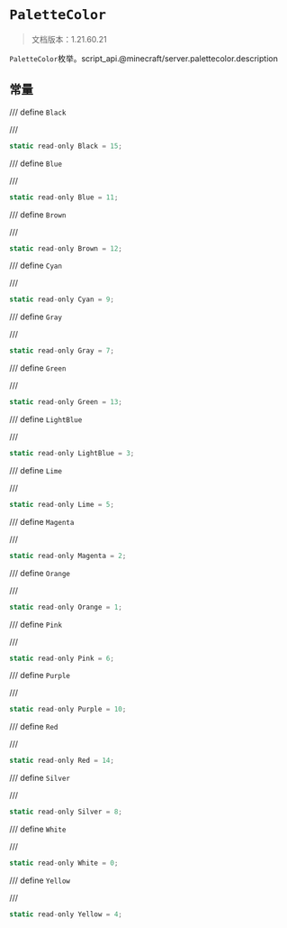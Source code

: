 # `PaletteColor`

> 文档版本：1.21.60.21

`PaletteColor`枚举。script_api.@minecraft/server.palettecolor.description

## 常量

/// define
`Black`


///

```js
static read-only Black = 15;
```


/// define
`Blue`


///

```js
static read-only Blue = 11;
```


/// define
`Brown`


///

```js
static read-only Brown = 12;
```


/// define
`Cyan`


///

```js
static read-only Cyan = 9;
```


/// define
`Gray`


///

```js
static read-only Gray = 7;
```


/// define
`Green`


///

```js
static read-only Green = 13;
```


/// define
`LightBlue`


///

```js
static read-only LightBlue = 3;
```


/// define
`Lime`


///

```js
static read-only Lime = 5;
```


/// define
`Magenta`


///

```js
static read-only Magenta = 2;
```


/// define
`Orange`


///

```js
static read-only Orange = 1;
```


/// define
`Pink`


///

```js
static read-only Pink = 6;
```


/// define
`Purple`


///

```js
static read-only Purple = 10;
```


/// define
`Red`


///

```js
static read-only Red = 14;
```


/// define
`Silver`


///

```js
static read-only Silver = 8;
```


/// define
`White`


///

```js
static read-only White = 0;
```


/// define
`Yellow`


///

```js
static read-only Yellow = 4;
```

